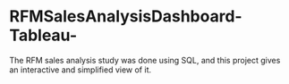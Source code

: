 # RFMSalesAnalysisDashboard-Tableau-
The RFM sales analysis study was done using SQL, and this project gives an interactive and simplified view of it.

